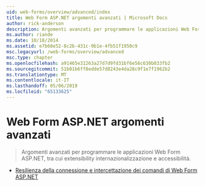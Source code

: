 ```yaml
---
uid: web-forms/overview/advanced/index
title: Web Form ASP.NET argomenti avanzati | Microsoft Docs
author: rick-anderson
description: Argomenti avanzati per programmare le applicazioni Web Form ASP.NET, tra cui extensibility internazionalizzazione e accessibilità.
ms.author: riande
ms.date: 10/18/2014
ms.assetid: e7b68e52-8c2b-431c-9b1e-4fb51f1950c9
msc.legacyurl: /web-forms/overview/advanced
msc.type: chapter
ms.openlocfilehash: a91465e31263a27d7d9fd31bf6e56c630b033fb2
ms.sourcegitcommit: 51b01b6ff8edde57d8243e4da28c9f1e7f1962b2
ms.translationtype: MT
ms.contentlocale: it-IT
ms.lasthandoff: 05/06/2019
ms.locfileid: "65133625"
---
```

# <a name="aspnet-web-forms-advanced-topics"></a>Web Form ASP.NET argomenti avanzati

> Argomenti avanzati per programmare le applicazioni Web Form ASP.NET, tra cui extensibility internazionalizzazione e accessibilità.

- [Resilienza della connessione e intercettazione dei comandi di Web Form ASP.NET](aspnet-web-forms-connection-resiliency-and-command-interception.md)
